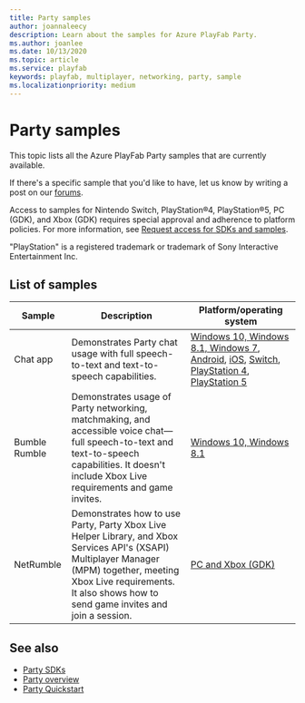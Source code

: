 ```yaml
---
title: Party samples
author: joannaleecy
description: Learn about the samples for Azure PlayFab Party.
ms.author: joanlee
ms.date: 10/13/2020
ms.topic: article
ms.service: playfab
keywords: playfab, multiplayer, networking, party, sample
ms.localizationpriority: medium
---
```


# Party samples

This topic lists all the Azure PlayFab Party samples that are currently available. 

If there's a specific sample that you'd like to have, let us know by writing a post on our [forums](https://community.playfab.com/index.html).

Access to samples for Nintendo Switch, PlayStation&#174;4, PlayStation&#174;5, PC (GDK), and Xbox (GDK) requires special approval and adherence to platform policies. For more information, see [Request access for SDKs and samples](request-access-for-sdks-samples.md).

"PlayStation" is a registered trademark or trademark of Sony Interactive Entertainment Inc.

## List of samples

| Sample | Description | Platform/operating system |
|--------|-------------|---------------------------|
| Chat app | Demonstrates Party chat usage with full speech-to-text and text-to-speech capabilities. | [Windows 10, Windows 8.1, Windows 7](https://github.com/PlayFab/PlayFabParty/tree/master/win32/PartySample), [Android](https://github.com/PlayFab/PlayFabParty/tree/master/android/PartySample), [iOS](https://github.com/PlayFab/PlayFabParty/tree/master/iOS/PartySample), [Switch](https://dev.azure.com/PlayFabPrivate/Switch/_git/PlayFabPartySwitch), [PlayStation 4](https://dev.azure.com/PlayFabPrivate/PS5/_git/PlayFabPartyPS4), [PlayStation 5](https://dev.azure.com/PlayFabPrivate/PS5/_git/PlayFabPartyPS5) |
| Bumble Rumble | Demonstrates usage of Party networking, matchmaking, and accessible voice chat&mdash;full speech-to-text and text-to-speech capabilities. It doesn't include Xbox Live requirements and game invites. | [Windows 10, Windows 8.1](https://github.com/PlayFab/PlayFab-Samples/tree/master/Samples/All/BumbleRumble) |
| NetRumble | Demonstrates how to use Party, Party Xbox Live Helper Library, and Xbox Services API's (XSAPI) Multiplayer Manager (MPM) together, meeting Xbox Live requirements. It also shows how to send game invites and join a session. | [PC and Xbox (GDK)](https://github.com/PlayFab/PlayFabNetRumble) |

## See also

* [Party SDKs](party-sdks.md)
* [Party overview](index.md)
* [Party Quickstart](quickstart.md)
